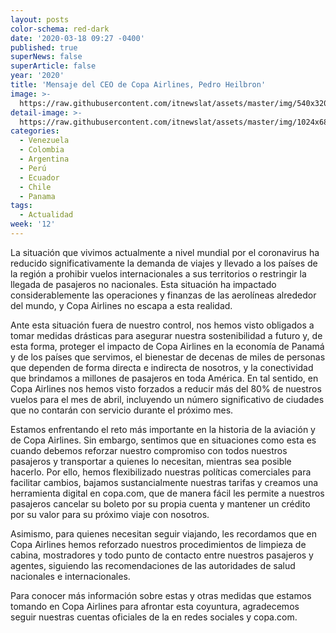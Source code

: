 ```yaml
---
layout: posts
color-schema: red-dark
date: '2020-03-18 09:27 -0400'
published: true
superNews: false
superArticle: false
year: '2020'
title: 'Mensaje del CEO de Copa Airlines, Pedro Heilbron'
image: >-
  https://raw.githubusercontent.com/itnewslat/assets/master/img/540x320/Pedro-Heilbron-p.jpg
detail-image: >-
  https://raw.githubusercontent.com/itnewslat/assets/master/img/1024x680/Pedro-Heilbron-g.jpg
categories:
  - Venezuela
  - Colombia
  - Argentina
  - Perú
  - Ecuador
  - Chile
  - Panama
tags:
  - Actualidad
week: '12'
---
```

La situación que vivimos actualmente a nivel mundial por el coronavirus ha reducido significativamente la demanda de viajes y llevado a los países de la región a prohibir vuelos internacionales a sus territorios o restringir la llegada de pasajeros no nacionales. Esta situación ha impactado considerablemente las operaciones y finanzas de las aerolíneas alrededor del mundo, y Copa Airlines no escapa a esta realidad. 

Ante esta situación fuera de nuestro control, nos hemos visto obligados a tomar medidas drásticas para asegurar nuestra sostenibilidad a futuro y, de esta forma, proteger el impacto de Copa Airlines en la economía de Panamá y de los países que servimos, el bienestar de decenas de miles de personas que dependen de forma directa e indirecta de nosotros, y la conectividad que brindamos a millones de pasajeros en toda América. En tal sentido, en Copa Airlines nos hemos visto forzados a reducir más del 80% de nuestros vuelos para el mes de abril, incluyendo un número significativo de ciudades que no contarán con servicio durante el próximo mes.

Estamos enfrentando el reto más importante en la historia de la aviación y de Copa Airlines. Sin embargo, sentimos que en situaciones como esta es cuando debemos reforzar nuestro compromiso con todos nuestros pasajeros y transportar a quienes lo necesitan, mientras sea posible hacerlo. Por ello, hemos flexibilizado nuestras políticas comerciales para facilitar cambios, bajamos sustancialmente nuestras tarifas y creamos una herramienta digital en copa.com, que de manera fácil les permite a nuestros pasajeros cancelar su boleto por su propia cuenta y mantener un crédito por su valor para su próximo viaje con nosotros.

Asimismo, para quienes necesitan seguir viajando, les recordamos que en Copa Airlines hemos reforzado nuestros procedimientos de limpieza de cabina, mostradores y todo punto de contacto entre nuestros pasajeros y agentes, siguiendo las recomendaciones de las autoridades de salud nacionales e internacionales.

Para conocer más información sobre estas y otras medidas que estamos tomando en Copa Airlines para afrontar esta coyuntura, agradecemos seguir nuestras cuentas oficiales de la en redes sociales y copa.com. 

